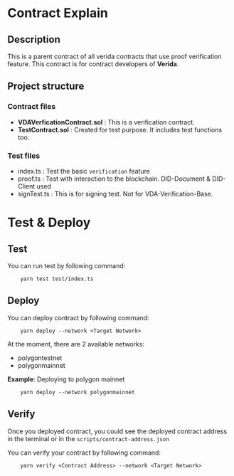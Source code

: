 # Contract Explain
## Description
This is a parent contract of all verida contracts that use proof verification feature.
This contract is for contract developers of **Verida**.

## Project structure
### Contract files

- **VDAVerficationContract.sol** : This is a verification contract.
- **TestContract.sol** : Created for test purpose. It includes test functions too.

### Test files
- index.ts : Test the basic `verification` feature
- proof.ts : Test with interaction to the blockchain. DID-Document & DID-Client used
- signTest.ts : This is for signing test. Not for VDA-Verification-Base.

# Test & Deploy
## Test
You can run test by following command:
```
    yarn test test/index.ts
``` 

## Deploy
You can deploy contract by following command:
```
    yarn deploy --network <Target Network>
```
At the moment, there are 2 available networks:
- polygontestnet
- polygonmainnet

__Example__: Deploying to polygon mainnet
```
    yarn deploy --network polygonmainnet
```

## Verify
Once you deployed contract, you could see the deployed contract address in the terminal or in the `scripts/contract-address.json`

You can verify your contract by following command:
```
    yarn verify <Contract Address> --network <Target Network>
```